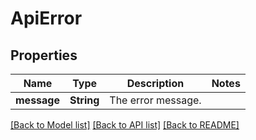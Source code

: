 # ApiError

## Properties
Name | Type | Description | Notes
------------ | ------------- | ------------- | -------------
**message** | **String** | The error message. | 

[[Back to Model list]](../README.md#documentation-for-models) [[Back to API list]](../README.md#documentation-for-api-endpoints) [[Back to README]](../README.md)



